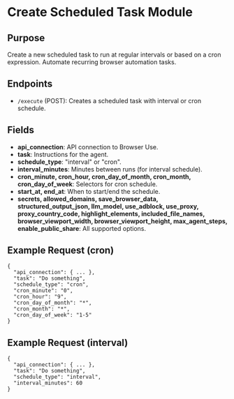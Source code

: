 # Create Scheduled Task Module

## Purpose
Create a new scheduled task to run at regular intervals or based on a cron expression. Automate recurring browser automation tasks.

## Endpoints
- `/execute` (POST): Creates a scheduled task with interval or cron schedule.

## Fields
- **api_connection**: API connection to Browser Use.
- **task**: Instructions for the agent.
- **schedule_type**: "interval" or "cron".
- **interval_minutes**: Minutes between runs (for interval schedule).
- **cron_minute, cron_hour, cron_day_of_month, cron_month, cron_day_of_week**: Selectors for cron schedule.
- **start_at, end_at**: When to start/end the schedule.
- **secrets, allowed_domains, save_browser_data, structured_output_json, llm_model, use_adblock, use_proxy, proxy_country_code, highlight_elements, included_file_names, browser_viewport_width, browser_viewport_height, max_agent_steps, enable_public_share**: All supported options.

## Example Request (cron)
```
{
  "api_connection": { ... },
  "task": "Do something",
  "schedule_type": "cron",
  "cron_minute": "0",
  "cron_hour": "9",
  "cron_day_of_month": "*",
  "cron_month": "*",
  "cron_day_of_week": "1-5"
}
```

## Example Request (interval)
```
{
  "api_connection": { ... },
  "task": "Do something",
  "schedule_type": "interval",
  "interval_minutes": 60
}
```
